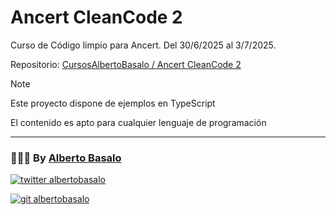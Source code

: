 # Ancert CleanCode 2

Curso de Código limpio para Ancert. Del 30/6/2025 al 3/7/2025.

Repositorio: [CursosAlbertoBasalo / Ancert CleanCode 2](https://github.com/CursosAlbertoBasalo/ancert-cleancode-2)

> [!NOTE]
> Este proyecto dispone de ejemplos en TypeScript
>
> El contenido es apto para cualquier lenguaje de programación

---

<footer>
  <h3>🧑🏼‍💻 By <a href="https://albertobasalo.dev" target="blank">Alberto Basalo</a> </h3>
  <p>
    <a href="https://twitter.com/albertobasalo" target="blank">
      <img src="https://img.shields.io/twitter/follow/albertobasalo?logo=twitter&style=for-the-badge" alt="twitter albertobasalo" />
    </a>
  </p>
  <p>
    <a href="https://github.com/albertobasalo" target="blank">
      <img 
        src="https://img.shields.io/github/followers/albertobasalo?logo=github&label=profile albertobasalo&style=for-the-badge" alt="git albertobasalo" />
    </a>
  </p>
</footer>
